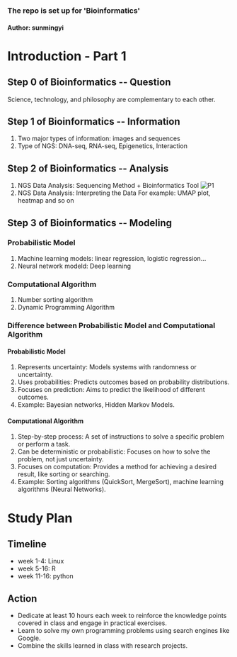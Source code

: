 ### The repo is set up for 'Bioinformatics'
#### Author: sunmingyi
# Introduction - Part 1
## Step 0 of Bioinformatics -- Question
Science, technology, and philosophy are complementary to each other.
## Step 1 of Bioinformatics -- Information
1. Two major types of information: images and sequences
2. Type of NGS: DNA-seq, RNA-seq, Epigenetics, Interaction
## Step 2 of Bioinformatics -- Analysis
1. NGS Data Analysis: Sequencing Method + Bioinformatics Tool
![P1](https://github.com/user-attachments/assets/1f431e26-77a8-4be4-bcf6-983be5c573a3)
2. NGS Data Analysis: Interpreting the Data
 For example: UMAP plot, heatmap and so on
## Step 3 of Bioinformatics -- Modeling
### Probabilistic Model
1. Machine learning models: linear regression, logistic regression...
2. Neural network modeld: Deep learning
### Computational Algorithm
1. Number sorting algorithm
2. Dynamic Programming Algorithm
### Difference between Probabilistic Model and Computational Algorithm
#### Probabilistic Model
1. Represents uncertainty: Models systems with randomness or uncertainty.
2. Uses probabilities: Predicts outcomes based on probability distributions.
3. Focuses on prediction: Aims to predict the likelihood of different outcomes.
4. Example: Bayesian networks, Hidden Markov Models.
#### Computational Algorithm
1. Step-by-step process: A set of instructions to solve a specific problem or perform a task.
2. Can be deterministic or probabilistic: Focuses on how to solve the problem, not just uncertainty.
3. Focuses on computation: Provides a method for achieving a desired result, like sorting or searching.
4. Example: Sorting algorithms (QuickSort, MergeSort), machine learning algorithms (Neural Networks).


# Study Plan
## Timeline
* week 1-4: Linux
* week 5-16: R
* week 11-16: python
## Action
* Dedicate at least 10 hours each week to reinforce the knowledge points covered in class and engage in practical exercises.
* Learn to solve my own programming problems using search engines like Google.
* Combine the skills learned in class with research projects.
